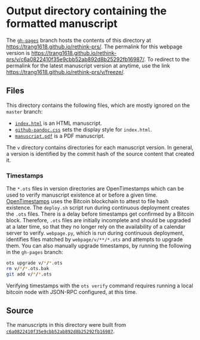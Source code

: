 # Output directory containing the formatted manuscript

The [`gh-pages`](https://github.com/trang1618/rethink-prs/tree/gh-pages) branch hosts the contents of this directory at https://trang1618.github.io/rethink-prs/.
The permalink for this webpage version is https://trang1618.github.io/rethink-prs/v/c6a0822410f35e9cbb52ab892d8b25292fb16987/.
To redirect to the permalink for the latest manuscript version at anytime, use the link https://trang1618.github.io/rethink-prs/v/freeze/.

## Files

This directory contains the following files, which are mostly ignored on the `master` branch:

+ [`index.html`](index.html) is an HTML manuscript.
+ [`github-pandoc.css`](github-pandoc.css) sets the display style for `index.html`.
+ [`manuscript.pdf`](manuscript.pdf) is a PDF manuscript.

The `v` directory contains directories for each manuscript version.
In general, a version is identified by the commit hash of the source content that created it.

### Timestamps

The `*.ots` files in version directories are OpenTimestamps which can be used to verify manuscript existence at or before a given time.
[OpenTimestamps](https://opentimestamps.org/) uses the Bitcoin blockchain to attest to file hash existence.
The `deploy.sh` script run during continuous deployment creates the `.ots` files.
There is a delay before timestamps get confirmed by a Bitcoin block.
Therefore, `.ots` files are initially incomplete and should be upgraded at a later time, so that they no longer rely on the availability of a calendar server to verify.
`webpage.py`, which is run during continuous deployment, identifies files matched by `webpage/v/**/*.ots` and attempts to upgrade them.
You can also manually upgrade timestamps, by running the following in the `gh-pages` branch:

```sh
ots upgrade v/*/*.ots
rm v/*/*.ots.bak
git add v/*/*.ots
```

Verifying timestamps with the `ots verify` command requires running a local bitcoin node with JSON-RPC configured, at this time.

## Source

The manuscripts in this directory were built from
[`c6a0822410f35e9cbb52ab892d8b25292fb16987`](https://github.com/trang1618/rethink-prs/commit/c6a0822410f35e9cbb52ab892d8b25292fb16987).
